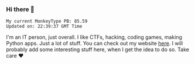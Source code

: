 ### Hi there 👋
<!-- PB START -->
```
My current MonkeyType PB: 85.59
Updated on: 22:39:37 GMT Time
```
<!-- PB END -->
I'm an IT person, just overall. I like CTFs, hacking, coding games, making Python apps. Just a lot of stuff.
You can check out my website [here](https://skill3472.github.io/).
I will probably add some interesting stuff here, when I get the idea to do so. Take care ❤️
